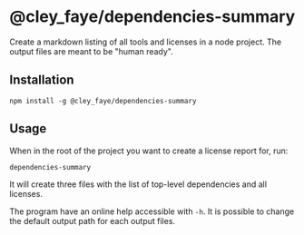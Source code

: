 @cley_faye/dependencies-summary
===============================
Create a markdown listing of all tools and licenses in a node project.
The output files are meant to be "human ready".

Installation
------------

```shell
npm install -g @cley_faye/dependencies-summary
```

Usage
-----
When in the root of the project you want to create a license report for, run:

```shell
dependencies-summary
```

It will create three files with the list of top-level dependencies and all licenses.

The program have an online help accessible with `-h`.
It is possible to change the default output path for each output files.
